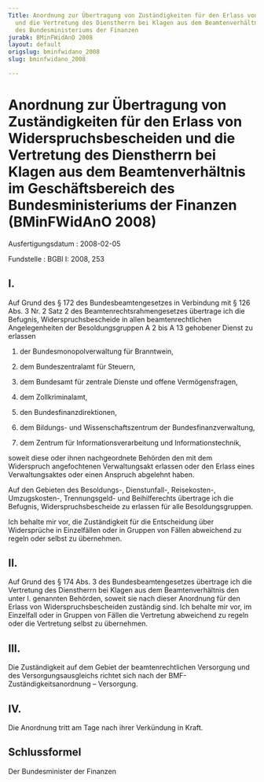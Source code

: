 ```yaml
---
Title: Anordnung zur Übertragung von Zuständigkeiten für den Erlass von Widerspruchsbescheiden
  und die Vertretung des Dienstherrn bei Klagen aus dem Beamtenverhältnis im Geschäftsbereich
  des Bundesministeriums der Finanzen
jurabk: BMinFWidAnO 2008
layout: default
origslug: bminfwidano_2008
slug: bminfwidano_2008

---
```


# Anordnung zur Übertragung von Zuständigkeiten für den Erlass von Widerspruchsbescheiden und die Vertretung des Dienstherrn bei Klagen aus dem Beamtenverhältnis im Geschäftsbereich des Bundesministeriums der Finanzen (BMinFWidAnO 2008)

Ausfertigungsdatum
:   2008-02-05

Fundstelle
:   BGBl I: 2008, 253

## I.

Auf Grund des § 172 des Bundesbeamtengesetzes in Verbindung mit § 126
Abs. 3 Nr. 2 Satz 2 des Beamtenrechtsrahmengesetzes übertrage ich die
Befugnis, Widerspruchsbescheide in allen beamtenrechtlichen
Angelegenheiten der Besoldungsgruppen A 2 bis A 13 gehobener Dienst zu
erlassen

1.  der Bundesmonopolverwaltung für Branntwein,


2.  dem Bundeszentralamt für Steuern,


3.  dem Bundesamt für zentrale Dienste und offene Vermögensfragen,


4.  dem Zollkriminalamt,


5.  den Bundesfinanzdirektionen,


6.  dem Bildungs- und Wissenschaftszentrum der Bundesfinanzverwaltung,


7.  dem Zentrum für Informationsverarbeitung und Informationstechnik,



soweit diese oder ihnen nachgeordnete Behörden den mit dem Widerspruch
angefochtenen Verwaltungsakt erlassen oder den Erlass eines
Verwaltungsaktes oder einen Anspruch abgelehnt haben.

Auf den Gebieten des Besoldungs-, Dienstunfall-, Reisekosten-,
Umzugskosten-, Trennungsgeld- und Beihilferechts übertrage ich die
Befugnis, Widerspruchsbescheide zu erlassen für alle
Besoldungsgruppen.

Ich behalte mir vor, die Zuständigkeit für die Entscheidung über
Widersprüche in Einzelfällen oder in Gruppen von Fällen abweichend zu
regeln oder selbst zu übernehmen.

## II.

Auf Grund des § 174 Abs. 3 des Bundesbeamtengesetzes übertrage ich die
Vertretung des Dienstherrn bei Klagen aus dem Beamtenverhältnis den
unter I. genannten Behörden, soweit sie nach dieser Anordnung für den
Erlass von Widerspruchsbescheiden zuständig sind. Ich behalte mir vor,
im Einzelfall oder in Gruppen von Fällen die Vertretung abweichend zu
regeln oder die Vertretung selbst zu übernehmen.

## III.

Die Zuständigkeit auf dem Gebiet der beamtenrechtlichen Versorgung und
des Versorgungsausgleichs richtet sich nach der BMF-
Zuständigkeitsanordnung – Versorgung.

## IV.

Die Anordnung tritt am Tage nach ihrer Verkündung in Kraft.

## Schlussformel

Der Bundesminister der Finanzen

